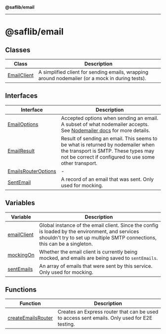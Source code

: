 **@saflib/email**

---

# @saflib/email

## Classes

| Class                                 | Description                                                                                     |
| ------------------------------------- | ----------------------------------------------------------------------------------------------- |
| [EmailClient](classes/EmailClient.md) | A simplified client for sending emails, wrapping around nodemailer (or a mock in during tests). |

## Interfaces

| Interface                                                | Description                                                                                                                                                                       |
| -------------------------------------------------------- | --------------------------------------------------------------------------------------------------------------------------------------------------------------------------------- |
| [EmailOptions](interfaces/EmailOptions.md)               | Accepted options when sending an email. A subset of what nodemailer accepts. See [Nodemailer docs](https://nodemailer.com/message/) for more details.                             |
| [EmailResult](interfaces/EmailResult.md)                 | Result of sending an email. This seems to be what is returned by nodemailer when the transport is SMTP. These types may not be correct if configured to use some other transport. |
| [EmailsRouterOptions](interfaces/EmailsRouterOptions.md) | -                                                                                                                                                                                 |
| [SentEmail](interfaces/SentEmail.md)                     | A record of an email that was sent. Only used for mocking.                                                                                                                        |

## Variables

| Variable                                | Description                                                                                                                                                                  |
| --------------------------------------- | ---------------------------------------------------------------------------------------------------------------------------------------------------------------------------- |
| [emailClient](variables/emailClient.md) | Global instance of the email client. Since the config is loaded by the environment, and services shouldn't try to set up multiple SMTP connections, this can be a singleton. |
| [mockingOn](variables/mockingOn.md)     | Whether the email client is currently being mocked, and emails are being saved to `sentEmails`.                                                                              |
| [sentEmails](variables/sentEmails.md)   | An array of emails that were sent by this service. Only used for mocking.                                                                                                    |

## Functions

| Function                                              | Description                                                                                  |
| ----------------------------------------------------- | -------------------------------------------------------------------------------------------- |
| [createEmailsRouter](functions/createEmailsRouter.md) | Creates an Express router that can be used to access sent emails. Only used for E2E testing. |
